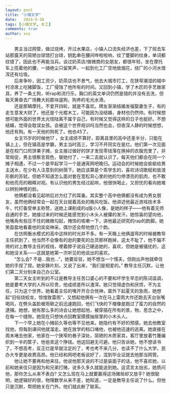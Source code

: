 ```yaml
---
layout: post
title: "小镇文学"
date:   2024-5-30
tags: [小镇文学, 木工]
comments: true
author: xxx
---
```

  
&emsp;&emsp;男主当过网管，做过烧烤，开过水果店，小镇人口流失经济也差，下了班去车站那露天的简陋台球馆打台球，钥匙串在腰间哗啦啦响，纹了蹩脚的纹身，单词都纹错了，因此也不再能当兵。谈过奶茶店/做微商的女朋友，都很年轻，坐在摩托车上揽着他的腰，一骑绝尘只留笑声，一起到化工厂空地放烟花，绕厂的小河水很浑还有垃圾。  
&emsp;&emsp;后来争吵，因工资少，奶茶店也不景气，他去大城市打工，在狭窄潮湿的城中村凉席上吃猪脚饭，工厂侵蚀了他所有的时间。又回到小镇，学了木匠的手艺做家具，养了一条土狗，听rap和流行乐，胸口的英文单词仍然是错的并没有去洗，但每天黄昏去广场舞大妈那块遛狗，狗养的毛光水滑。  
&emsp;&emsp;还是那辆摩托，不爱开四轮，就是不喜欢。牌友渐渐结婚发福娶妻生子，有的走生意发大财了，他还是个光棍木工，可能因为没结婚，身材也仍然帅。有时候想想可能外面的世界太光怪陆离不属于自己，有时候又觉得这样的日子也挺好。不想结婚，觉得会耽误女孩。会被这个世界规训吗当然也会，但夜深人静的时候想想，他还有狗。有一天他的狗死了。他也45了。  
&emsp;&emsp;女主15岁的时候他17 ，女主成绩不算好，距离县里的高中还差半分，只能在镇上上，但在镇高是学霸，男主当时高三，学习不开窍实在是烂。他们第一次见面是在校门口煎饼果子摊，女主接过做好的饼才发现零钱落在换掉的衣服兜里了，非常局促，男主很察言观色，替她付了，一来二去就认识了。每天他们都会在同一个摊子相遇，不过一个是早起学习一个是通宵网吧晚归。运动会的时候她会偷偷给男主送水，在少有人注意到的树荫下。她应该算是个乖学生的，喜欢诗词歌赋和放浪形骸的苏轼，但她不知道怎么面对套在宽松背心里的他的匀停漂亮的肌肉，也不敢和他亮亮的眼睛对视。有认识他的男生经过起哄，他很快喝止，又担忧的看向她难以辨别神情的脸。  
&emsp;&emsp;他俩都没看见起哄后对方红了的耳垂。其实整个高中他俩都没有成为男女朋友，虽然他俩经常会一起在天台就着高处的晚风吃饭。他讲述他最近游戏技术多牛，代打备受单主称赞，送她上课削成的q版小人像，是她的样子——他有着无师自通的手艺，她接过来的时候还能感觉到小木头人被攥的发汗。她惊喜的望向他，他嘴角有些压不住的微微勾起，掩饰的咳嗽一下，讲他最近研究的rap的韵脚。她笑盈盈地看着他的奕奕神采，偶尔还会帮他想几个韵。  
&emsp;&emsp;在仿照衡水模式的高中这样的时光并不多。有一天晚上他俩遛弯的时候被教导主任抓到了，他当然不会像有的逊的要死的怂货那样跑掉，这太不耻了，他不偏不倚的对上教导主任的视线，哽着脖子说自己硬追她的，喜欢，但她是被骚扰的，这和她没关系——这就是她第一次听见的他说出的喜欢。  
&emsp;&emsp;“怎么会? 不是…我也…”，她要反驳，她不想当一个懦夫，但刚出声他就牵住她的手捏了捏。她安静片刻，又说了出来，“我们是相爱的。”   教导主任沉默，让他们第二天分别来自己办公室。  
&emsp;&emsp;第二天女主听到的不过是教导主任苦口婆心的不要和坏学生早恋的陈词滥调，她是要考大学的人所以珍贵，他成绩差所以渣滓。她只觉得虚伪和厌烦，不为主任，只为这个世界。她看着主任的嘴开开合合恍神，窗外下起夏天的急雨，她想起“旧俗烧蛟龙，惊惶致雷雨”，又想起他俩有一次在马上雷雨大作还跑去天台张嘴喝风，在劈头盖脸被雨砸之前迅速跑回，他们飞快的下楼像是跑过了蛮力的自然的逮捕。她想，她有那么多的诗会让她想起他，被穿插在所有的景，物，思念之中，在每一个缝隙。她现在只想快点回教室摸摸抽屉里的小木头人。  
&emsp;&emsp;下一个早上她在小摊前久等也等不见他来。她隐约有不好的预感。她去他教室找他，但每到课间他就溜走。她在放学的档口堵他，也被他迅速的逃离。她直接在周末堵去他家，他家在一个狭窄的巷子深处，简陋的木质家具，客厅里放着竹篾编织到一半的筐子，他爸卖这个挣钱。他这回避无可避。他只告诉她，他不想读书了，不想高考，反正烂是早就注定的了，考也考不来几分，也读不了什么大学，民办大专更是收费高昂。他已经和网吧老板说好了，混到毕业证就去他那当网管。  
&emsp;&emsp;他让她不要再和他来往。他说他那天说的不过是装面子的话，他不喜欢她，以前和她来往只是因为和兄弟打赌，说多久多久就能追到她。这谎言太拙劣，她质问他，那你怎么从来不表白?  又怎么现在马上就要赢得这场赌局却又放手?  她很聪明，她逻辑好的很，物理数学从来不差，她知道，一定是教导主任说了什么。但他只是沉默，帮把她关在门外。他们就此断了联系。
